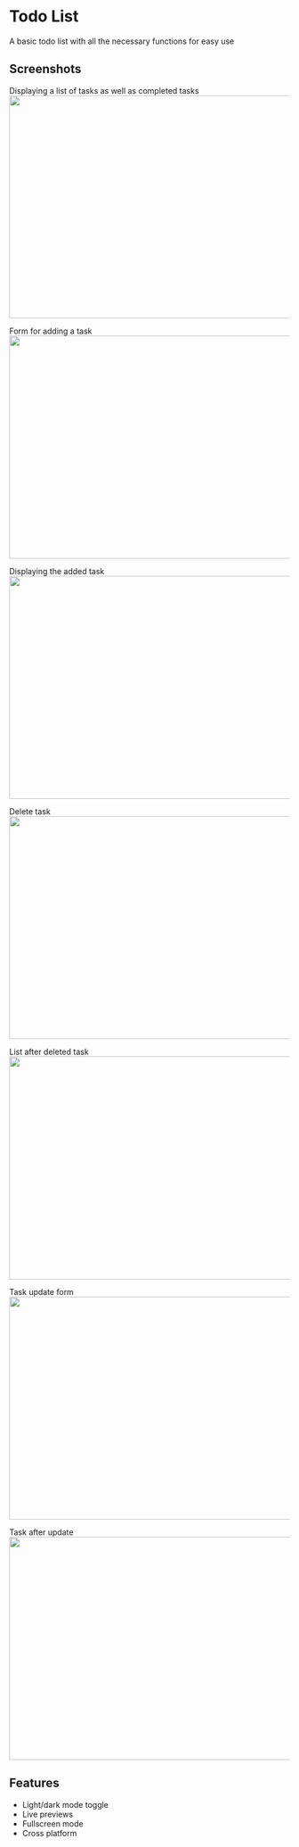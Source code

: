 # Todo List 

A basic todo list with all the necessary functions for easy use

## Screenshots

Displaying a list of tasks as well as completed tasks  
<img src="https://github.com/user-attachments/assets/d3091407-3fcc-43f7-9121-8ba81fd776e3" width="600" height="400"/>

Form for adding a task  
<img src="https://github.com/user-attachments/assets/77e6c075-ed58-4d74-a908-19b0d0c15a2e" width="600" height="400"/>

Displaying the added task  
<img src="https://github.com/user-attachments/assets/75d04c0e-91f3-48c0-a290-d39f4cec6329" width="600" height="400"/>

Delete task  
<img src="https://github.com/user-attachments/assets/ddf039a3-0be1-43a4-b8a2-f727ecd0ecd7" width="600" height="400"/>

List after deleted task  
<img src="https://github.com/user-attachments/assets/6e7bccb3-af2e-4225-a3aa-6bfde01293c2" width="600" height="400"/>

Task update form  
<img src="https://github.com/user-attachments/assets/2fbad84e-d1eb-41be-b8d4-40e8b2ac8775" width="600" height="400"/>

Task after update  
<img src="https://github.com/user-attachments/assets/42f77f42-0161-444b-b923-1b879b22041f" width="600" height="400"/>

## Features

- Light/dark mode toggle
- Live previews
- Fullscreen mode
- Cross platform
